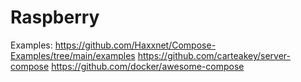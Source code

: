 # Raspberry

Examples:
https://github.com/Haxxnet/Compose-Examples/tree/main/examples
https://github.com/carteakey/server-compose
https://github.com/docker/awesome-compose